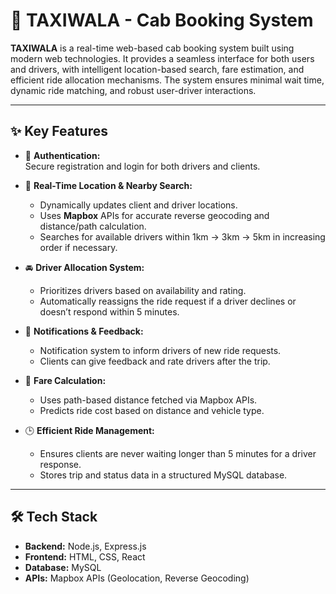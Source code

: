 # 🚖 TAXIWALA - Cab Booking System

**TAXIWALA** is a real-time web-based cab booking system built using modern web technologies. It provides a seamless interface for both users and drivers, with intelligent location-based search, fare estimation, and efficient ride allocation mechanisms. The system ensures minimal wait time, dynamic ride matching, and robust user-driver interactions.

---

## ✨ Key Features

- 🔐 **Authentication:**  
  Secure registration and login for both drivers and clients.

- 📍 **Real-Time Location & Nearby Search:**  
  - Dynamically updates client and driver locations.  
  - Uses **Mapbox** APIs for accurate reverse geocoding and distance/path calculation.  
  - Searches for available drivers within 1km → 3km → 5km in increasing order if necessary.

- 🚘 **Driver Allocation System:**  
  - Prioritizes drivers based on availability and rating.  
  - Automatically reassigns the ride request if a driver declines or doesn’t respond within 5 minutes.

- 💬 **Notifications & Feedback:**  
  - Notification system to inform drivers of new ride requests.  
  - Clients can give feedback and rate drivers after the trip.

- 💸 **Fare Calculation:**  
  - Uses path-based distance fetched via Mapbox APIs.  
  - Predicts ride cost based on distance and vehicle type.

- 🕒 **Efficient Ride Management:**  
  - Ensures clients are never waiting longer than 5 minutes for a driver response.  
  - Stores trip and status data in a structured MySQL database.

---

## 🛠️ Tech Stack

- **Backend:** Node.js, Express.js  
- **Frontend:** HTML, CSS, React 
- **Database:** MySQL  
- **APIs:** Mapbox APIs (Geolocation, Reverse Geocoding)





